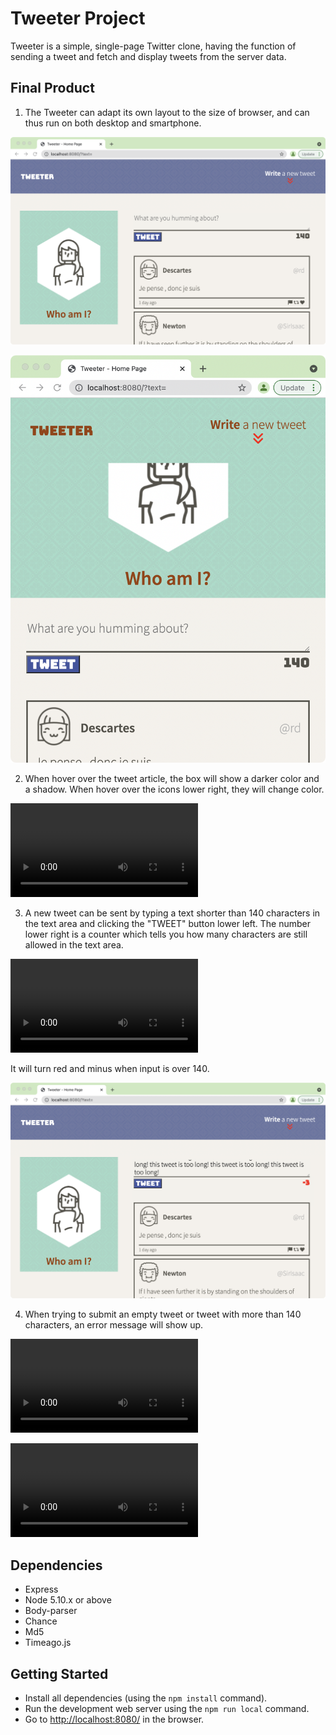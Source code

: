 # Tweeter Project

Tweeter is a simple, single-page Twitter clone, having the function of sending a tweet and fetch and display tweets from the server data.

## Final Product

1. The Tweeter can adapt its own layout to the size of browser, and can thus run on both desktop and smartphone.

!["desktop-size"](https://github.com/BosiC0015/tweeter/blob/master/public/images/desktop-size.png)

!["phone-size"](https://github.com/BosiC0015/tweeter/blob/master/public/images/phone-size.png)

2. When hover over the tweet article, the box will show a darker color and a shadow. When hover over the icons lower right, they will change color.

!["hover"](https://github.com/BosiC0015/tweeter/blob/master/public/videos/hover.mp4)

3. A new tweet can be sent by typing a text shorter than 140 characters in the text area and clicking the "TWEET" button lower left. The number lower right is a counter which tells you how many characters are still allowed in the text area. 

!["new tweet"](https://github.com/BosiC0015/tweeter/blob/master/public/videos/new-post.mp4)

It will turn red and minus when input is over 140.

!["input-over-140"](https://github.com/BosiC0015/tweeter/blob/master/public/images/input-over-140.png)


4. When trying to submit an empty tweet or tweet with more than 140 characters, an error message will show up.

!["empty-error"](https://github.com/BosiC0015/tweeter/blob/master/public/videos/empty-error.mp4)

!["too-long-error"](https://github.com/BosiC0015/tweeter/blob/master/public/videos/too-long-error.mp4)

## Dependencies

- Express
- Node 5.10.x or above
- Body-parser
- Chance
- Md5
- Timeago.js

## Getting Started

- Install all dependencies (using the `npm install` command).
- Run the development web server using the `npm run local` command.
- Go to <http://localhost:8080/> in the browser.